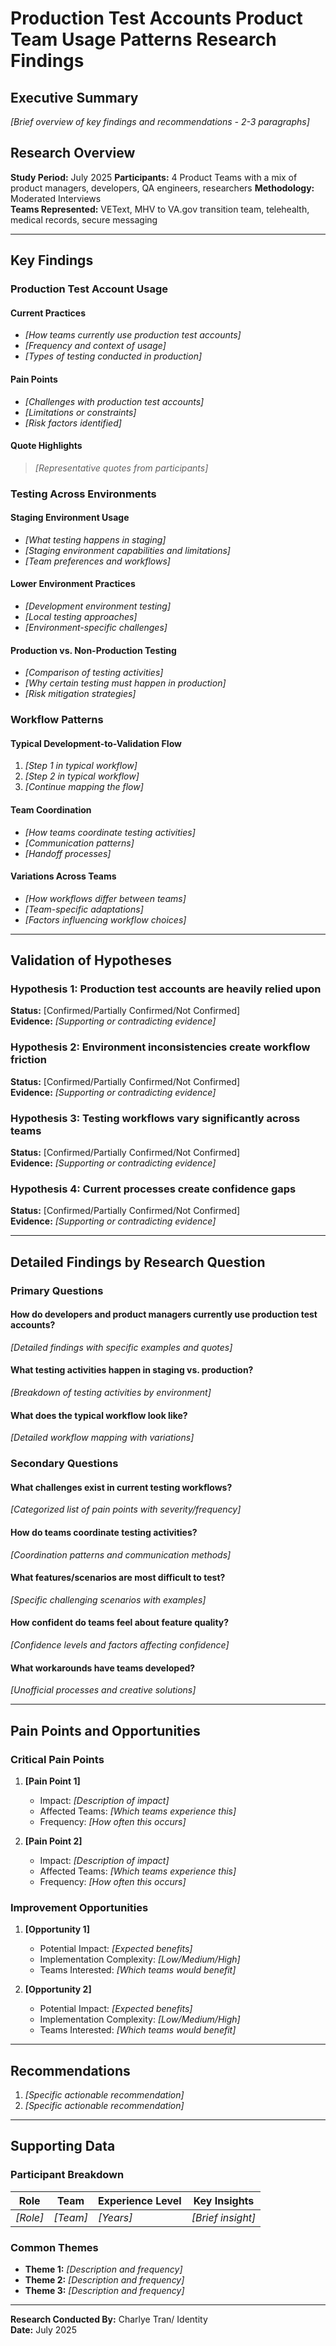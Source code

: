 # Production Test Accounts Product Team Usage Patterns Research Findings

## Executive Summary
*[Brief overview of key findings and recommendations - 2-3 paragraphs]*

## Research Overview
**Study Period:** July 2025 
**Participants:** 4 Product Teams with a mix of product managers, developers, QA engineers, researchers 
**Methodology:** Moderated Interviews  
**Teams Represented:** VEText, MHV to VA.gov transition team, telehealth, medical records, secure messaging

---

## Key Findings

### Production Test Account Usage

#### Current Practices
- *[How teams currently use production test accounts]*
- *[Frequency and context of usage]*
- *[Types of testing conducted in production]*

#### Pain Points
- *[Challenges with production test accounts]*
- *[Limitations or constraints]*
- *[Risk factors identified]*

#### Quote Highlights
> *[Representative quotes from participants]*

### Testing Across Environments

#### Staging Environment Usage
- *[What testing happens in staging]*
- *[Staging environment capabilities and limitations]*
- *[Team preferences and workflows]*

#### Lower Environment Practices
- *[Development environment testing]*
- *[Local testing approaches]*
- *[Environment-specific challenges]*

#### Production vs. Non-Production Testing
- *[Comparison of testing activities]*
- *[Why certain testing must happen in production]*
- *[Risk mitigation strategies]*

### Workflow Patterns

#### Typical Development-to-Validation Flow
1. *[Step 1 in typical workflow]*
2. *[Step 2 in typical workflow]*
3. *[Continue mapping the flow]*

#### Team Coordination
- *[How teams coordinate testing activities]*
- *[Communication patterns]*
- *[Handoff processes]*

#### Variations Across Teams
- *[How workflows differ between teams]*
- *[Team-specific adaptations]*
- *[Factors influencing workflow choices]*

---

## Validation of Hypotheses

### Hypothesis 1: Production test accounts are heavily relied upon
**Status:** [Confirmed/Partially Confirmed/Not Confirmed]  
**Evidence:** *[Supporting or contradicting evidence]*

### Hypothesis 2: Environment inconsistencies create workflow friction
**Status:** [Confirmed/Partially Confirmed/Not Confirmed]  
**Evidence:** *[Supporting or contradicting evidence]*

### Hypothesis 3: Testing workflows vary significantly across teams
**Status:** [Confirmed/Partially Confirmed/Not Confirmed]  
**Evidence:** *[Supporting or contradicting evidence]*

### Hypothesis 4: Current processes create confidence gaps
**Status:** [Confirmed/Partially Confirmed/Not Confirmed]  
**Evidence:** *[Supporting or contradicting evidence]*

---

## Detailed Findings by Research Question

### Primary Questions

#### How do developers and product managers currently use production test accounts?
*[Detailed findings with specific examples and quotes]*

#### What testing activities happen in staging vs. production?
*[Breakdown of testing activities by environment]*

#### What does the typical workflow look like?
*[Detailed workflow mapping with variations]*

### Secondary Questions

#### What challenges exist in current testing workflows?
*[Categorized list of pain points with severity/frequency]*

#### How do teams coordinate testing activities?
*[Coordination patterns and communication methods]*

#### What features/scenarios are most difficult to test?
*[Specific challenging scenarios with examples]*

#### How confident do teams feel about feature quality?
*[Confidence levels and factors affecting confidence]*

#### What workarounds have teams developed?
*[Unofficial processes and creative solutions]*

---

## Pain Points and Opportunities

### Critical Pain Points
1. **[Pain Point 1]**
   - Impact: *[Description of impact]*
   - Affected Teams: *[Which teams experience this]*
   - Frequency: *[How often this occurs]*

2. **[Pain Point 2]**
   - Impact: *[Description of impact]*
   - Affected Teams: *[Which teams experience this]*
   - Frequency: *[How often this occurs]*

### Improvement Opportunities
1. **[Opportunity 1]**
   - Potential Impact: *[Expected benefits]*
   - Implementation Complexity: *[Low/Medium/High]*
   - Teams Interested: *[Which teams would benefit]*

2. **[Opportunity 2]**
   - Potential Impact: *[Expected benefits]*
   - Implementation Complexity: *[Low/Medium/High]*
   - Teams Interested: *[Which teams would benefit]*

---

## Recommendations
1. *[Specific actionable recommendation]*
2. *[Specific actionable recommendation]*

---

## Supporting Data

### Participant Breakdown
| Role | Team | Experience Level | Key Insights |
|------|------|------------------|--------------|
| *[Role]* | *[Team]* | *[Years]* | *[Brief insight]* |

### Common Themes
- **Theme 1:** *[Description and frequency]*
- **Theme 2:** *[Description and frequency]*
- **Theme 3:** *[Description and frequency]*

---

**Research Conducted By:** Charlye Tran/ Identity  
**Date:** July 2025  
